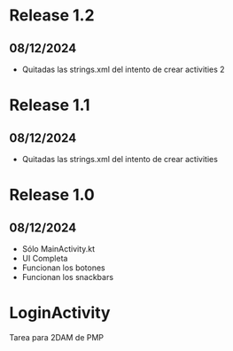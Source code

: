# Release 1.2
## 08/12/2024
- Quitadas las strings.xml del intento de crear activities 2

# Release 1.1 
## 08/12/2024
- Quitadas las strings.xml del intento de crear activities

# Release 1.0 
## 08/12/2024
- Sólo MainActivity.kt
- UI Completa
- Funcionan los botones
- Funcionan los snackbars 

# LoginActivity
Tarea para 2DAM de PMP
